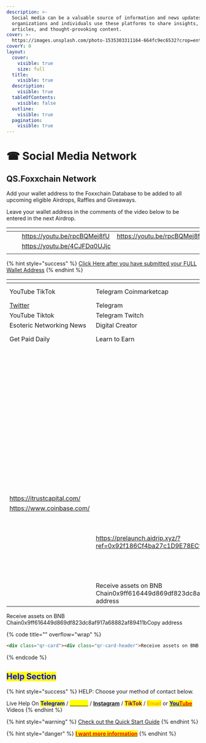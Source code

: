 ```yaml
---
description: >-
  Social media can be a valuable source of information and news updates. Many
  organizations and individuals use these platforms to share insights, news
  articles, and thought-provoking content.
cover: >-
  https://images.unsplash.com/photo-1535303311164-664fc9ec6532?crop=entropy&cs=srgb&fm=jpg&ixid=M3wxOTcwMjR8MHwxfHNlYXJjaHwxfHxzb2NpYWwlMjBtZWRpYXxlbnwwfHx8fDE2ODc5MzYzOTF8MA&ixlib=rb-4.0.3&q=85
coverY: 0
layout:
  cover:
    visible: true
    size: full
  title:
    visible: true
  description:
    visible: true
  tableOfContents:
    visible: false
  outline:
    visible: true
  pagination:
    visible: true
---
```


# ☎ Social Media Network&#x20;

## QS.Foxxchain Network

Add your wallet address to the Foxxchain Database to be added to all upcoming eligible Airdrops, Raffles and Giveaways.

Leave your wallet address in the comments of the video below to be entered in the next Airdrop.

<table data-view="cards"><thead><tr><th></th><th></th><th></th><th data-hidden data-card-target data-type="content-ref"></th></tr></thead><tbody><tr><td></td><td></td><td><a href="https://youtu.be/rpcBQMej8fU">https://youtu.be/rpcBQMej8fU</a></td><td><a href="https://youtu.be/rpcBQMej8fU">https://youtu.be/rpcBQMej8fU</a></td></tr><tr><td></td><td></td><td><a href="https://youtu.be/4CJFDq0UJjc">https://youtu.be/4CJFDq0UJjc</a></td><td></td></tr><tr><td></td><td></td><td></td><td></td></tr></tbody></table>

{% hint style="success" %}
[Click Here after you have submitted your FULL Wallet Address](broken-reference)&#x20;
{% endhint %}

<table data-view="cards"><thead><tr><th></th><th></th><th></th><th data-hidden data-card-cover data-type="files"></th><th data-hidden data-card-target data-type="content-ref"></th></tr></thead><tbody><tr><td>YouTube            TikTok</td><td>Telegram    Coinmarketcap</td><td>Twitter             instagram</td><td><a href="../.gitbook/assets/Preview_foxontheblock(1).jpg">Preview_foxontheblock(1).jpg</a></td><td><a href="http://drip.community/faucet?buddy=0xcad2599a8166caf3ed0d3e31a79ed457f4a965b8">http://drip.community/faucet?buddy=0xcad2599a8166caf3ed0d3e31a79ed457f4a965b8</a></td></tr><tr><td><a href="https://twitter.com/Country50511?s=20">Twitter</a></td><td>Telegram</td><td><a href="https://dripnetwork.io/dapp?buddy=0x3224dC12d7f0A55C8034a8291FD0A0518C42d820">Join Drip Network Team</a></td><td><a href="../.gitbook/assets/country505(2).png">country505(2).png</a></td><td><a href="https://animalfarm.app/garden/0x92f18..">https://animalfarm.app/garden/0x92f18..</a></td></tr><tr><td>YouTube             Tiktok</td><td>Telegram           Twitch</td><td>Discord</td><td><a href="../.gitbook/assets/GamerZ GUILDZ.png">GamerZ GUILDZ.png</a></td><td><a href="https://animalfarm.app/garden/0x92f18..">https://animalfarm.app/garden/0x92f18..</a></td></tr><tr><td>Esoteric Networking News</td><td>Digital Creator</td><td>                        Instagram</td><td><a href="../.gitbook/assets/eso-MEDIA.png">eso-MEDIA.png</a></td><td></td></tr><tr><td>        Get Paid Daily</td><td>Learn to Earn   </td><td>                 Register Now</td><td><a href="../.gitbook/assets/BLOCKCHAIN MONEY SECRETS LIVE.png">BLOCKCHAIN MONEY SECRETS LIVE.png</a></td><td></td></tr><tr><td></td><td></td><td></td><td><a href="../.gitbook/assets/lucidlifelogowhite.jpg">lucidlifelogowhite.jpg</a></td><td></td></tr><tr><td></td><td></td><td></td><td><a href="../.gitbook/assets/Idvlpwhite2 (1).jpg">Idvlpwhite2 (1).jpg</a></td><td><a href="https://bnbminer.finance/core?ref=0x04B33A12948CcE296fC79D3c641C9188a7fabA93">https://bnbminer.finance/core?ref=0x04B33A12948CcE296fC79D3c641C9188a7fabA93</a></td></tr><tr><td></td><td></td><td></td><td><a href="../.gitbook/assets/drfoxx.png">drfoxx.png</a></td><td></td></tr><tr><td></td><td></td><td></td><td><a href="../.gitbook/assets/bcmhunt.png">bcmhunt.png</a></td><td></td></tr><tr><td></td><td></td><td></td><td><a href="../.gitbook/assets/Untitled (2048 × 1152 px).png">Untitled (2048 × 1152 px).png</a></td><td></td></tr><tr><td></td><td></td><td></td><td><a href="../.gitbook/assets/TRANQUILITY.png">TRANQUILITY.png</a></td><td></td></tr><tr><td></td><td></td><td></td><td><a href="../.gitbook/assets/th-997151836.jpg">th-997151836.jpg</a></td><td></td></tr><tr><td></td><td></td><td></td><td><a href="../.gitbook/assets/Screenshot 2022-10-21 at 22-03-13 Tune.FM - tokenized music marketplace - NFTs micropayments social audio.png">Screenshot 2022-10-21 at 22-03-13 Tune.FM - tokenized music marketplace - NFTs micropayments social audio.png</a></td><td></td></tr><tr><td></td><td></td><td></td><td><a href="../.gitbook/assets/th-3305661970.jpg">th-3305661970.jpg</a></td><td></td></tr><tr><td></td><td></td><td></td><td><a href="../.gitbook/assets/bcmc.jpg">bcmc.jpg</a></td><td></td></tr><tr><td><a href="https://itrustcapital.com/">https://itrustcapital.com/</a></td><td></td><td></td><td></td><td></td></tr><tr><td><a href="https://www.coinbase.com/">https://www.coinbase.com/</a></td><td></td><td></td><td></td><td></td></tr><tr><td></td><td></td><td><a href="https://opensea.io/FoxxOnTheBlock">https://opensea.io/FoxxOnTheBlock</a></td><td></td><td></td></tr><tr><td></td><td></td><td></td><td><a href="../.gitbook/assets/mobland.jpg">mobland.jpg</a></td><td></td></tr><tr><td></td><td><a href="https://prelaunch.aidrip.xyz/?ref=0x92f186Cf4ba27c1D9E78ECf693788FfE74C54072">https://prelaunch.aidrip.xyz/?ref=0x92f186Cf4ba27c1D9E78ECf693788FfE74C54072</a></td><td></td><td></td><td></td></tr><tr><td></td><td></td><td></td><td><a href="../.gitbook/assets/SHIBARIUM (2).PNG">SHIBARIUM (2).PNG</a></td><td><a href="http://localhost:5000/s/Yq8sxcIZ5Wuf7rvSYi4q/this-week/15-aug-mon">15 Aug - Mon</a></td></tr><tr><td></td><td></td><td></td><td><a href="../.gitbook/assets/upland-4218759582.jpg">upland-4218759582.jpg</a></td><td></td></tr><tr><td></td><td></td><td></td><td><a href="../.gitbook/assets/here.jpg">here.jpg</a></td><td></td></tr><tr><td></td><td>Receive assets on BNB Chain0x9ff616449d869df823dc8af917a68882af89411bCopy address</td><td></td><td></td><td></td></tr></tbody></table>

Receive assets on BNB Chain0x9ff616449d869df823dc8af917a68882af89411bCopy address

{% code title="" overflow="wrap" %}
```html
<div class="qr-card"><div class="qr-card-header">Receive assets on BNB Chain</div><div class="qr-card-img"><canvas height="350" width="350" style="height: 175px; width: 175px;"></canvas></div><div class="qr-card-address">0x9ff616449d869df823dc8af917a68882af89411b</div><button type="button" class="qr-card-btn"><img src="/generated/svgs/1e227d00918048e3192e3677ed2b41bb.svg" alt="" class="icon-copy">Copy address</button>
```
{% endcode %}

## <mark style="color:blue;">Help Section</mark>

{% hint style="success" %}
HELP: Choose your method of contact below.

Live Help On <mark style="color:blue;">**Telegram**</mark> / [<mark style="color:yellow;">**Twitter**</mark>](https://twitter.com/foxxontheblocks) / [**Instagram**](https://www.instagram.com/foxxchain.io/?igshid=NGExMmI2YTkyZg%3D%3D) / <mark style="color:purple;">**TikTok**</mark> / <mark style="color:orange;">**Email**</mark> or [<mark style="color:blue;">**You**</mark><mark style="color:red;">**Tube**</mark> ](https://www.youtube.com/@Foxxontheblock)Videos
{% endhint %}

{% hint style="warning" %}
[Check out the Quick Start Guide](../introduction/quickstart-v2/)
{% endhint %}

{% hint style="danger" %}
[<mark style="color:red;">**I want more information**</mark>](../research-and-development/foxxchain.wiki/blockchain.md)
{% endhint %}
